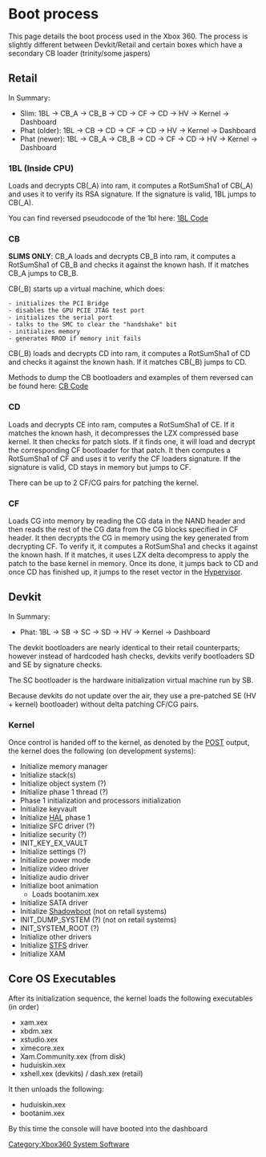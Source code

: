# Boot process

This page details the boot process used in the Xbox 360. The process is
slightly different between Devkit/Retail and certain boxes which have a
secondary CB loader (trinity/some jaspers)

## Retail

In Summary:

- Slim: 1BL -> CB_A -> CB_B -> CD -> CF -> CD -> HV -> Kernel -> Dashboard
- Phat (older): 1BL -> CB -> CD -> CF -> CD -> HV -> Kernel -> Dashboard
- Phat (newer): 1BL -> CB_A -> CB_B -> CD -> CF -> CD -> HV -> Kernel -> Dashboard

### 1BL (Inside CPU)

Loads and decrypts CB(_A) into ram, it computes a RotSumSha1 of CB(_A)
and uses it to verify its RSA signature. If the signature is valid, 1BL
jumps to CB(_A).

You can find reversed pseudocode of the 1bl here: [1BL Code](1bl_Code.md)

### CB

**SLIMS ONLY**: CB_A loads and decrypts CB_B into ram, it computes a
RotSumSha1 of CB_B and checks it against the known hash. If it matches
CB_A jumps to CB_B.

CB(_B) starts up a virtual machine, which does:

    - initializes the PCI Bridge
    - disables the GPU PCIE JTAG test port
    - initializes the serial port
    - talks to the SMC to clear the "handshake" bit
    - initializes memory
    - generates RROD if memory init fails

CB(_B) loads and decrypts CD into ram, it computes a RotSumSha1 of CD
and checks it against the known hash. If it matches CB(_B) jumps to CD.

Methods to dump the CB bootloaders and examples of them reversed can be
found here: [CB Code](../CB_Code)

### CD

Loads and decrypts CE into ram, computes a RotSumSha1 of CE. If it
matches the known hash, it decompresses the LZX compressed base
kernel.
It then checks for patch slots. If it finds one, it will load and
decrypt the corresponding CF bootloader for that patch. It then computes
a RotSumSha1 of CF and uses it to verify the CF loaders signature. If
the signature is valid, CD stays in memory but jumps to CF.

There can be up to 2 CF/CG pairs for patching the kernel.

### CF

Loads CG into memory by reading the CG data in the NAND header and then
reads the rest of the CG data from the CG blocks specified in CF header.
It then decrypts the CG in memory using the key generated from
decrypting CF. To verify it, it computes a RotSumSha1 and checks it
against the known hash. If it matches, it uses LZX delta decompress to
apply the patch to the base kernel in memory. Once its done, it jumps
back to CD and once CD has finished up, it jumps to the reset vector in
the [Hypervisor](../Hypervisor).

## Devkit

In Summary:

- Phat: 1BL -> SB -> SC -> SD -> HV -> Kernel -> Dashboard

The devkit bootloaders are nearly identical to their retail
counterparts; however instead of hardcoded hash checks, devkits verify
bootloaders SD and SE by signature checks.

The SC bootloader is the hardware initialization virtual machine run by
SB.

Because devkits do not update over the air, they use a pre-patched SE
(HV + kernel) bootloader) without delta patching CF/CG pairs.

### Kernel

Once control is handed off to the kernel, as denoted by the
[POST](../POST) output, the kernel does the following (on
development systems):

- Initialize memory manager
- Initialize stack(s)
- Initialize object system (?)
- Initialize phase 1 thread (?)
- Phase 1 initialization and processors initialization
- Initialize keyvault
- Initialize [HAL](https://en.wikipedia.org/wiki/HAL_(software)) phase 1
- Initialize SFC driver (?)
- Initialize security (?)
- INIT_KEY_EX_VAULT
- Initialize settings (?)
- Initialize power mode
- Initialize video driver
- Initialize audio driver
- Initialize boot animation
    - Loads bootanim.xex
- Initialize SATA driver
- Initialize [Shadowboot](../Shadowboot) (not on retail
  systems)
- INIT_DUMP_SYSTEM (?) (not on retail systems)
- INIT_SYSTEM_ROOT (?)
- Initialize other drivers
- Initialize [STFS](../STFS) driver
- Initialize XAM

## Core OS Executables

After its initialization sequence, the kernel loads the following
executables (in order)

- xam.xex
- xbdm.xex
- xstudio.xex
- ximecore.xex
- Xam.Community.xex (from disk)
- huduiskin.xex
- xshell.xex (devkits) / dash.xex (retail)

It then unloads the following:

- huduiskin.xex
- bootanim.xex

By this time the console will have booted into the dashboard

[Category:Xbox360 System Software](../Category_Xbox360_System_Software)
